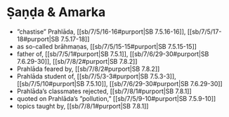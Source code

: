 # Ṣaṇḍa & Amarka

* ”chastise” Prahlāda, [[sb/7/5/16-16#purport|SB 7.5.16-16]], [[sb/7/5/17-18#purport|SB 7.5.17-18]]
* as so-called brāhmaṇas, [[sb/7/5/15-15#purport|SB 7.5.15-15]]
* father of, [[sb/7/5/1#purport|SB 7.5.1]], [[sb/7/6/29-30#purport|SB 7.6.29-30]], [[sb/7/8/2#purport|SB 7.8.2]]
* Prahlāda feared by, [[sb/7/8/2#purport|SB 7.8.2]]
* Prahlāda student of, [[sb/7/5/3-3#purport|SB 7.5.3-3]], [[sb/7/5/10#purport|SB 7.5.10]], [[sb/7/6/29-30#purport|SB 7.6.29-30]]
* Prahlāda’s classmates rejected, [[sb/7/8/1#purport|SB 7.8.1]]
* quoted on Prahlāda’s ”pollution,” [[sb/7/5/9-10#purport|SB 7.5.9-10]]
* topics taught by, [[sb/7/8/1#purport|SB 7.8.1]]
